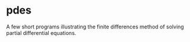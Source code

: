 # pdes
A few short programs illustrating the finite differences method of solving partial differential equations.
